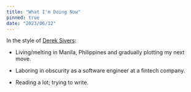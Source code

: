 ```yaml
---
title: "What I'm Doing Now"
pinned: true
date: "2023/06/12"
---
```


In the style of [Derek Sivers](https://nownownow.com/about):

- Living/melting in Manila, Philippines and gradually plotting my next move.

- Laboring in obscurity as a software engineer at a fintech company.

- Reading a lot; trying to write.
